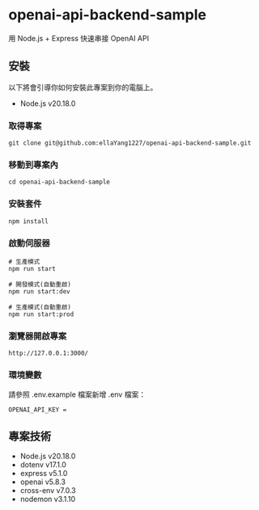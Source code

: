 # openai-api-backend-sample
用 Node.js + Express 快速串接 OpenAI API

## 安裝

以下將會引導你如何安裝此專案到你的電腦上。

- Node.js v20.18.0

### 取得專案

```
git clone git@github.com:ellaYang1227/openai-api-backend-sample.git
```

### 移動到專案內

```
cd openai-api-backend-sample
```

### 安裝套件

```
npm install
```

### 啟動伺服器

```
# 生產模式
npm run start

# 開發模式(自動重啟)
npm run start:dev

# 生產模式(自動重啟)
npm run start:prod
```

### 瀏覽器開啟專案

```
http://127.0.0.1:3000/
```

### 環境變數
請參照 .env.example 檔案新增 .env 檔案：

```
OPENAI_API_KEY =
```

## 專案技術

- Node.js v20.18.0
- dotenv v17.1.0
- express v5.1.0
- openai v5.8.3
- cross-env v7.0.3
- nodemon v3.1.10

